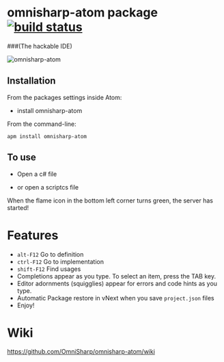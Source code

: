 # omnisharp-atom package [![build status](https://travis-ci.org/OmniSharp/omnisharp-atom.svg)](https://travis-ci.org/OmniSharp/omnisharp-atom/)

###(The hackable IDE)

![omnisharp-atom](https://github.com/Omnisharp/omnisharp-atom/raw/master/omnisharp-atom.gif)

## Installation

From the packages settings inside Atom:

* install omnisharp-atom

From the command-line:

```
apm install omnisharp-atom
```

## To use

- Open a c# file

- or open a scriptcs file

When the flame icon in the bottom left corner turns green, the server has started!

# Features

- `alt-F12` Go to definition
- `ctrl-F12` Go to implementation
- `shift-F12` Find usages
- Completions appear as you type. To select an item, press the TAB key.
- Editor adornments (squigglies) appear for errors and code hints as you type.
- Automatic Package restore in vNext when you save `project.json` files
- Enjoy!

# Wiki

https://github.com/OmniSharp/omnisharp-atom/wiki
